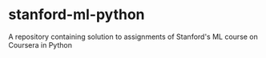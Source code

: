 # stanford-ml-python
A repository containing solution to assignments of Stanford's ML course on Coursera in Python
